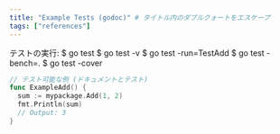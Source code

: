 ```yaml
---
title: "Example Tests (godoc)" # タイトル内のダブルクォートをエスケープ
tags: ["references"]
---
```


テストの実行:
$ go test
$ go test -v
$ go test -run=TestAdd
$ go test -bench=.
$ go test -cover

```go
// テスト可能な例 (ドキュメントとテスト)
func ExampleAdd() {
  sum := mypackage.Add(1, 2)
  fmt.Println(sum)
  // Output: 3
}
```